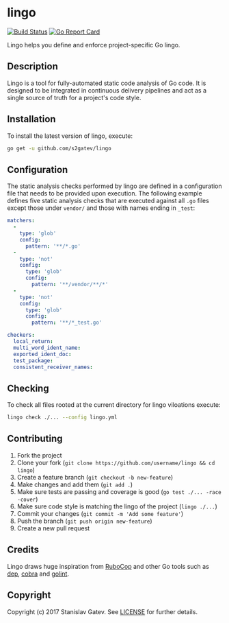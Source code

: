 # lingo

[![Build Status](https://travis-ci.org/s2gatev/lingo.svg?branch=master)](https://travis-ci.org/s2gatev/lingo)
[![Go Report Card](https://goreportcard.com/badge/github.com/s2gatev/lingo)](https://goreportcard.com/report/github.com/s2gatev/lingo)

Lingo helps you define and enforce project-specific Go lingo.

## Description

Lingo is a tool for fully-automated static code analysis of Go code. It is designed
to be integrated in continuous delivery pipelines and act as a single source of truth
for a project's code style.

## Installation

To install the latest version of lingo, execute:

```sh
go get -u github.com/s2gatev/lingo
```

## Configuration

The static analysis checks performed by lingo are defined in a configuration file
that needs to be provided upon execution. The following example defines five
static analysis checks that are executed against all `.go` files except those
under `vendor/` and those with names ending in `_test`:

```yaml
matchers:
  -
    type: 'glob'
    config:
      pattern: '**/*.go'
  -
    type: 'not'
    config:
      type: 'glob'
      config:
        pattern: '**/vendor/**/*'
  -
    type: 'not'
    config:
      type: 'glob'
      config:
        pattern: '**/*_test.go'

checkers:
  local_return:
  multi_word_ident_name:
  exported_ident_doc:
  test_package:
  consistent_receiver_names:
```

## Checking

To check all files rooted at the current directory for lingo viloations execute:

```sh
lingo check ./... --config lingo.yml
```

## Contributing

1. Fork the project
2. Clone your fork (`git clone https://github.com/username/lingo && cd lingo`)
3. Create a feature branch (`git checkout -b new-feature`)
4. Make changes and add them (`git add .`)
5. Make sure tests are passing and coverage is good (`go test ./... -race -cover`)
6. Make sure code style is matching the lingo of the project (`lingo ./...`)
7. Commit your changes (`git commit -m 'Add some feature'`)
8. Push the branch (`git push origin new-feature`)
9. Create a new pull request

## Credits

Lingo draws huge inspiration from [RuboCop](https://github.com/bbatsov/rubocop) and
other Go tools such as [dep](https://github.com/golang/dep), [cobra](https://github.com/spf13/cobra)
and [golint](https://github.com/golang/lint).

## Copyright

Copyright (c) 2017 Stanislav Gatev. See [LICENSE](LICENSE) for
further details.
